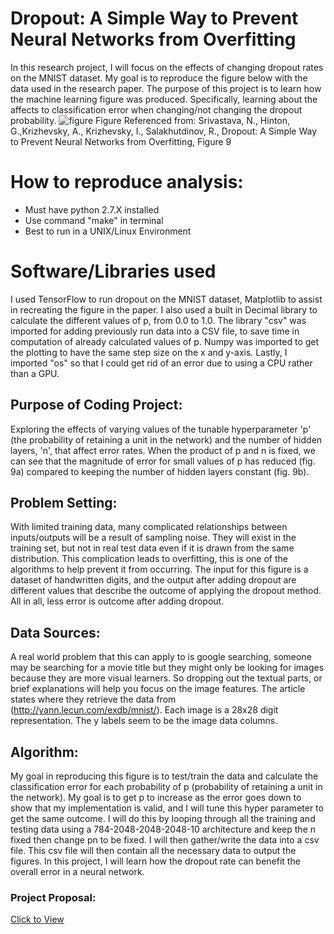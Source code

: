 # Dropout: A Simple Way to Prevent Neural Networks from Overfitting
In this research project, I will focus on the effects of changing dropout rates on the MNIST dataset. My goal is to reproduce the figure below with the data used in the research paper. The purpose of this project is to learn how the machine learning figure was produced. Specifically, learning about the affects to classification error when changing/not changing the dropout probability.
![figure](https://github.com/akc257/Dropout-A-Simple-Way-to-Prevent-Neural-Networks-from-OverfittingNeural-Networks-from-Overfitting/blob/master/DropoutFigure.png)
Figure Referenced from: Srivastava, N.,  Hinton, G.,Krizhevsky, A., Krizhevsky, I., Salakhutdinov, R., Dropout: A Simple Way to Prevent Neural Networks from Overfitting, Figure 9

# How to reproduce analysis:
- Must have python 2.7.X installed
- Use command "make" in terminal
- Best to run in a UNIX/Linux Environment

# Software/Libraries used
I used TensorFlow to run dropout on the MNIST dataset, Matplotlib to assist in recreating the figure in the paper. I also used a built in Decimal library to calculate the different values of p, from 0.0 to 1.0. The library "csv" was imported for adding previously run data into a CSV file, to save time in computation of already calculated values of p. Numpy was imported to get the plotting to have the same step size on the x and y-axis. Lastly, I imported "os" so that I could get rid of an error due to using a CPU rather than a GPU.

## Purpose of Coding Project:
Exploring the effects of varying values of the tunable hyperparameter 'p' (the probability of retaining a unit in the network) and the number of hidden layers, 'n', that affect error rates. When the product of p and n is fixed, we can see that the magnitude of error for small values of p has reduced (fig. 9a) compared to keeping the number of hidden layers constant (fig. 9b).

## Problem Setting:
With limited training data, many complicated relationships between inputs/outputs will be a result of sampling noise. They will exist in the training set, but not in real test data even if it is drawn from the same distribution. This complication leads to overfitting, this is one of the algorithms to help prevent it from occurring. The input for this figure is a dataset of handwritten digits, and the output after adding dropout are different values that describe the outcome of applying the dropout method. All in all, less error is outcome after adding dropout.

## Data Sources:
A real world problem that this can apply to is google searching, someone may be searching for a movie title but they might only be looking for images because they are more visual learners. So dropping out the textual parts, or brief explanations will help you focus on the image features. The article states where they retrieve the data from (http://yann.lecun.com/exdb/mnist/). Each image is a 28x28 digit representation. The y labels seem to be the image data columns.

## Algorithm:
My goal in reproducing this figure is to test/train the data and calculate the classification error for each probability of p (probability of retaining a unit in the network). My goal is to get p to increase as the error goes down to show that my implementation is valid, and I will tune this hyper parameter to get the same outcome. I will do this by looping through all the training and testing data using a 784-2048-2048-2048-10 architecture and keep the n fixed then change pn to be fixed. I will then gather/write the data into a csv file. This csv file will then contain all the necessary data to output the figures. In this project, I will learn how the dropout rate can benefit the overall error in a neural network.

### Project Proposal:
[Click to View](https://github.com/akc257/Dropout-A-Simple-Way-to-Prevent-Neural-Networks-from-OverfittingNeural-Networks-from-Overfitting/blob/master/Project%202%20Week%201.pdf)
